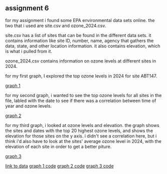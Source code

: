 ## assignment 6

for my assignment i found some EPA environmental data sets online. the two that i used are site.csv and ozone_2024.csv. 

site.csv has a list of sites that can be found in the different data sets. it contains information like site ID, number, name, agency that gathers the data, state, and other location information. it also contains elevation, which is what i pulled from it. 

ozone_2024.csv contains information on ozone levels at different sites in 2024. 

for my first graph, I explored the top ozone levels in 2024 for site ABT147.

[graph 1](./assets/top-ozone-ABT147.png)

for my second graph, i wanted to see the top ozone levels for all sites in the file, labled with the date to see if there was a correlation between time of year and ozone levels.

[graph 2](./assets/top-ozone-all-sites.png)

for my third graph, i looked at ozone levels and elevation. the graph shows the sites and dates with the top 20 highest ozone levels, and shows the elevation for those sites on the y axis. i didn't see a correlation here, but i think i'd also have to look at the sites' average ozone level in 2024, with the elevation of each site in order to get a better piture. 

[graph 3](./assets/ozone-elevation.png)

[link to data](https://gaftp.epa.gov/castnet/CASTNET_Outgoing/data/)
[graph 1 code](https://github.com/lethinix/cc-python2.2/blob/main/data-vis/assignment.py)
[graph 2 code](https://github.com/lethinix/cc-python2.2/blob/main/data-vis/assignment-pt2.py)
[graph 3 code](https://github.com/lethinix/cc-python2.2/blob/main/data-vis/assignment-pt3.py)
